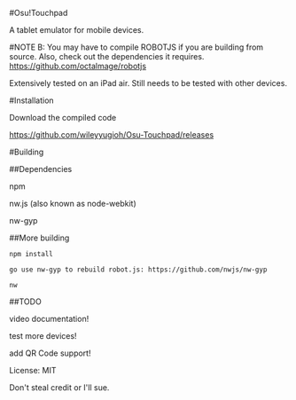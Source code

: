 #Osu!Touchpad

A tablet emulator for mobile devices.

#NOTE B:
You may have to compile ROBOTJS if you are building from source. Also, check out the dependencies it requires. https://github.com/octalmage/robotjs

Extensively tested on an iPad air. Still needs to be tested with other devices.

#Installation

Download the compiled code

https://github.com/wileyyugioh/Osu-Touchpad/releases

#Building

##Dependencies

npm

nw.js (also known as node-webkit)

nw-gyp

##More building
```
npm install

go use nw-gyp to rebuild robot.js: https://github.com/nwjs/nw-gyp

nw

```

##TODO

video documentation!

test more devices!

add QR Code support!

License: MIT

Don't steal credit or I'll sue.

